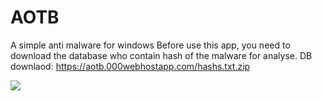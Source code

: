 # AOTB
A simple anti malware for windows
Before use this app, you need to download the database who contain hash of the malware for analyse.
DB downlaod: https://aotb.000webhostapp.com/hashs.txt.zip

<img
  align="center"
  src="https://github-readme-stats.vercel.app/api/?username=rebelchris&theme=dracula"
/>
